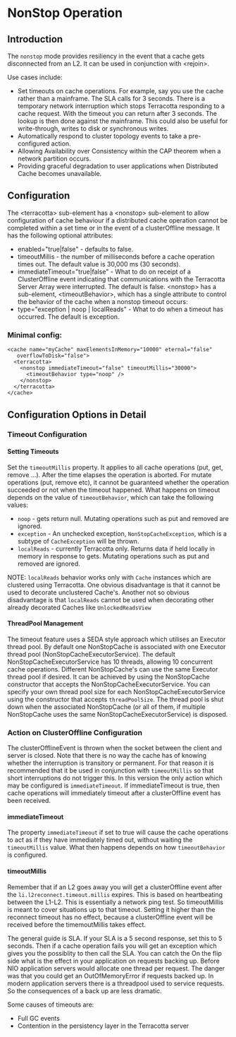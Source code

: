 ---
---
# NonStop Operation

 

## Introduction
The `nonstop` mode provides resiliency in the event that a cache gets disconnected from an L2. It can be used in conjunction with &lt;rejoin>.

Use cases include:

* Set timeouts on cache operations. For example, say you use the cache rather than a mainframe. The SLA calls for 3 seconds.
 There is a temporary network interruption which stops Terracotta responding to a cache request. With the timeout
 you can return after 3 seconds. The lookup is then done against the mainframe. This could also be useful for
 write-through, writes to disk or synchronous writes.
* Automatically respond to cluster topology events to take a pre-configured action.
* Allowing Availability over Consistency within the CAP theorem when a network partition occurs.
* Providing graceful degradation to user applications when Distributed Cache becomes unavailable.

## Configuration
The &lt;terracotta> sub-element has a &lt;nonstop> sub-element to allow configuration of cache behaviour if a distributed
  cache operation cannot be completed within a set time or in the event of a clusterOffline message.
It has the following optional attributes:

*  enabled="true|false" - defaults to false.
*  timeoutMillis -   the number of milliseconds before a cache operation times out. The default value is 30,000 ms (30 seconds).
*  immediateTimeout="true|false" - What to do on receipt of a ClusterOffline event indicating that communications
 with the Terracotta Server Array were interrupted. The default is false.
&lt;nonstop> has a sub-element, &lt;timeoutBehavior>, which has a single attribute to control the behavior of the cache when a nonstop timeout occurs:
*  type="exception | noop | localReads" - What to do when a timeout has occurred. The default is exception.

### Minimal config:

    <cache name="myCache" maxElementsInMemory="10000" eternal="false"
       overflowToDisk="false">
      <terracotta>
        <nonstop immediateTimeout="false" timeoutMillis="30000">
          <timeoutBehavior type="noop" />
        </nonstop>
      </terracotta>
    </cache>

<!--
## How it knows about Terracotta Cluster Events
Behind the scenes, the TerracottaAwareCache constructor looks up the Terracotta cluster and registers a `ClusterTopologyListener` which calls back on certain cluster events.

    CacheCluster cacheCluster = cacheManager.getCluster(ClusterScheme.TERRACOTTA);
    cacheCluster.addTopologyListener(yourListener);

In particular it is interested in the `clusterOffline` and `clusterOnline` events.
-->

## Configuration Options in Detail

### Timeout Configuration

#### Setting Timeouts
Set the `timeoutMillis` property. It applies to all cache operations (put, get, remove ...). After the time elapses the operation is aborted. For mutate
operations (put, remove etc), it cannot be guaranteed whether the operation succeeded or not when the timeout happened.
What happens on timeout depends on the value of `timeoutBehavior`, which can take the following values:

* `noop`        - gets return null. Mutating operations such as put and removed are ignored.
* `exception`   - An unchecked exception, `NonStopCacheException`, which is a subtype of `CacheException` will be thrown.
* `localReads`   - currently Terracotta only. Returns data if held locally in memory in response to gets. Mutating operations such as put and removed are ignored.

NOTE: `localReads` behavior works only with `Cache` instances which are clustered using Terracotta. One obvious disadvantage is that it cannot be used to
decorate unclustered Cache's. Another not so obvious disadvantage is that `localReads` cannot be used when decorating other already decorated Caches
like `UnlockedReadsView`

#### ThreadPool Management
The timeout feature uses a SEDA style approach which utilises an Executor thread pool. By default one NonStopCache is associated with one Executor thread pool
(NonStopCacheExecutorService). The default NonStopCacheExecutorService has 10 threads, allowing 10 concurrent cache operations.
Different NonStopCache's can use the same Executor thread pool if desired. It can be achieved by using the NonStopCache constructor that accepts the
NonStopCacheExecutorService. You can specify your own thread pool size for each NonStopCacheExecutorService using the constructor that accepts `threadPoolSize`.
The thread pool is shut down when the associated NonStopCache (or all of them, if multiple NonStopCache uses the same NonStopCacheExecutorService) is disposed.

### Action on ClusterOffline Configuration
The clusterOfflineEvent is thrown when the socket between the client and server is closed. Note that there is no way
the cache has of knowing whether the interruption is transitory or permanent. For that reason it is recommended that it be
used in conjunction with `timeoutMillis` so that short interruptions do not trigger this.
In this version the only action which may be configured is `immediateTimeout`.
If immediateTimeout is true, then cache operations will immediately timeout after a clusterOffline event has been received.

#### immediateTimeout
The property `immediateTimeout` if set to true will cause the cache operations to act as if they have immediately timed out,
without waiting the `timeoutMillis` value.
What then happens depends on how `timeoutBehavior` is configured.

#### timeoutMillis
Remember that if an L2 goes away you will get a clusterOffline event after the `li.l2reconnect.timeout.millis` expires. This is based on heartbeating
between the L1-L2. This is essentially a network ping test. So timeoutMillis is meant to cover
situations up to that timeout. Setting it higher than the reconnect timeout has no effect, because a clusterOffline event will be received before the timemoutMillis
takes effect.

The general guide is SLA. If your SLA is a 5 second response, set this to 5 seconds. Then if a cache operation fails you will get an exception
which gives you the possiblity to then call the SLA. You can catch the
On the flip side what is the effect in your application on requests backing up. Before NIO application servers would allocate one thread per request.
The danger was that you could get an OutOfMemoryError if requests backed up.
In modern application servers there is a threadpool used to service requests. So the consequences of a back up are less dramatic.

Some causes of timeouts are:

* Full GC events
* Contention in the persistency layer in the Terracotta server
